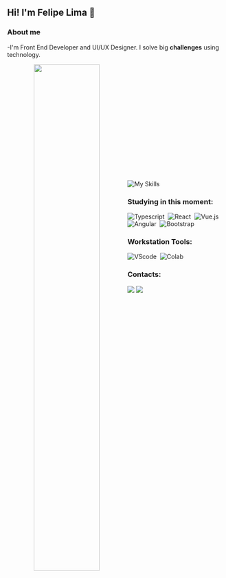 ## Hi! I'm Felipe Lima 👋

### About me
-I'm Front End Developer and UI/UX Designer. I solve big <strong>challenges</strong> using technology.


<div  align="center" style="margin-bottom:100px">

<img width=55% align="left"  src="https://github-readme-streak-stats.herokuapp.com?user=flfelipelima&theme=white&border_radius=5&locale=pt_BR" />
</div>

<br><br><br><br><br><br><br><br><br><br>

![My Skills](https://skillicons.dev/icons?i=js,html,css,figma,git,github,python,ps,wordpress)

### Studying in this moment:
![Typescript](https://img.shields.io/badge/TypeScript-007ACC?style=for-the-badge&logo=typescript&logoColor=white)&nbsp;
![React](https://img.shields.io/badge/React-20232A?style=for-the-badge&logo=react&logoColor=61DAFB)&nbsp;
![Vue.js](https://img.shields.io/badge/Vue.js-35495E?style=for-the-badge&logo=vue.js&logoColor=4FC08D)&nbsp;
![Angular](https://img.shields.io/badge/Angular-DD0031?style=for-the-badge&logo=angular&logoColor=white)&nbsp;
![Bootstrap](https://img.shields.io/badge/Bootstrap-563D7C?style=for-the-badge&logo=bootstrap&logoColor=white)&nbsp;

### Workstation Tools:
![VScode](https://img.shields.io/badge/Visual_Studio_Code-0078D4?style=for-the-badge&logo=visual%20studio%20code&logoColor=white)&nbsp;
![Colab](https://img.shields.io/badge/Colab-F9AB00?style=for-the-badge&logo=googlecolab&color=525252)&nbsp;

### Contacts:

<div> 
<a href = "mailto:mota.felipelima@gmail.com"> <img src="https://img.shields.io/badge/Instagram-E4405F?style=for-the-badge&logo=instagram&logoColor=white" target="_blank"></a>
<a href="https://www.linkedin.com/in/flfelipelima/"><img src="https://img.shields.io/badge/LinkedIn-0077B5?style=for-the-badge&logo=linkedin&logoColor=white" target="_blank"></a>  
</div>&nbsp;&nbsp;
